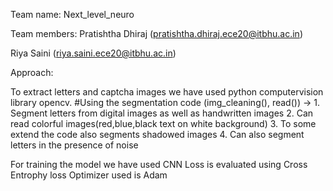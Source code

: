 Team name: Next_level_neuro

Team members:
Pratishtha Dhiraj
(pratishtha.dhiraj.ece20@itbhu.ac.in)

Riya Saini
(riya.saini.ece20@itbhu.ac.in)

Approach:

To extract letters and captcha images we have used python computervision library opencv.
#Using the segmentation code (img_cleaning(), read()) ->
	1. Segment letters from digital images as well as handwritten images
	2. Can read colorful images(red,blue,black text on white background)
	3. To some extend the code also segments shadowed images
	4. Can also segment letters in the presence of noise

For training the model we have used CNN 
Loss is evaluated using Cross Entrophy loss 
Optimizer used is Adam

